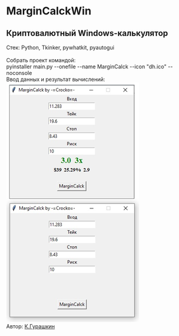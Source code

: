 ﻿# MarginCalckWin
Криптовалютный Windows-калькулятор</br>
---
Стек: Python, Tkinker, pywhatkit, pyautogui</br></br>
Собрать проект командой:</br>
pyinstaller main.py --onefile --name MarginCalck --icon "dh.ico" --noconsole</br>
Ввод данных и результат вычислений:</br>
![Ввод данных](https://github.com/CrockoMan/MarginCalckWin/blob/main/Calck.jpg)</br>
Автор: [К.Гурашкин](<https://github.com/CrockoMan>)
 
